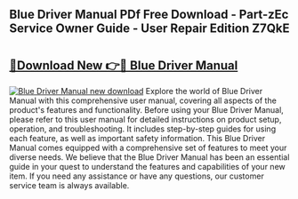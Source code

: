 ## Blue Driver Manual PDf Free Download - Part-zEc Service Owner Guide - User Repair Edition Z7QkE

# <h2><a href="http://bc1504.oget.top/?id=Blue+Driver+Manual">🔗Download New 👉🔴 Blue Driver Manual</a></h2>

[![Blue Driver Manual new download](https://i.imgur.com/5g1atiW.png)](http://bc1504.oget.top/?id=Blue+Driver+Manual)
Explore the world of Blue Driver Manual with this comprehensive user manual, covering all aspects of the product's features and functionality. Before using your Blue Driver Manual, please refer to this user manual for detailed instructions on product setup, operation, and troubleshooting. It includes step-by-step guides for using each feature, as well as important safety information. This Blue Driver Manual comes equipped with a comprehensive set of features to meet your diverse needs. We believe that the Blue Driver Manual has been an essential guide in your quest to understand the features and capabilities of your new item. If you need any assistance or have any questions, our customer service team is always available.
